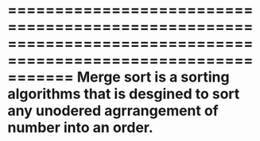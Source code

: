 
===============================================================================================================
Merge sort is a sorting algorithms that is desgined to sort any unodered agrrangement of number into an order.
===============================================================================================================
